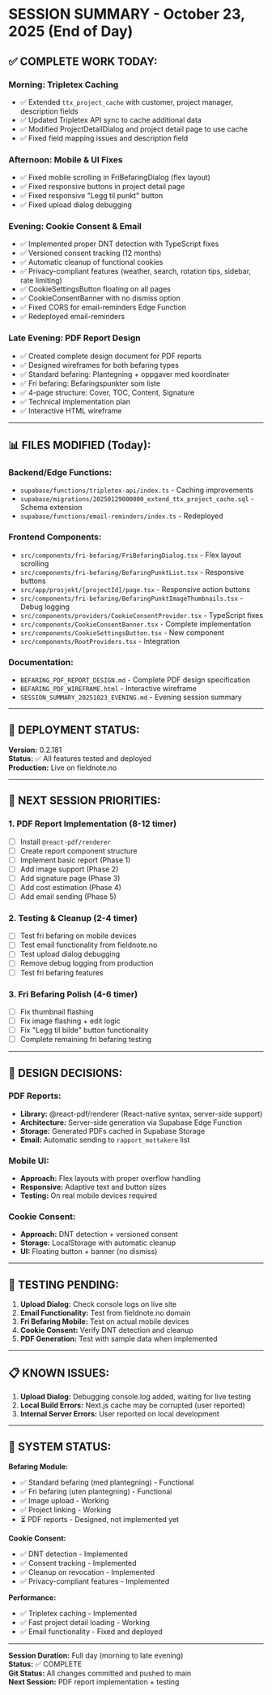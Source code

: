 # SESSION SUMMARY - October 23, 2025 (End of Day)

## ✅ **COMPLETE WORK TODAY:**

### **Morning: Tripletex Caching**
- ✅ Extended `ttx_project_cache` with customer, project manager, description fields
- ✅ Updated Tripletex API sync to cache additional data
- ✅ Modified ProjectDetailDialog and project detail page to use cache
- ✅ Fixed field mapping issues and description field

### **Afternoon: Mobile & UI Fixes**
- ✅ Fixed mobile scrolling in FriBefaringDialog (flex layout)
- ✅ Fixed responsive buttons in project detail page
- ✅ Fixed responsive "Legg til punkt" button
- ✅ Fixed upload dialog debugging

### **Evening: Cookie Consent & Email**
- ✅ Implemented proper DNT detection with TypeScript fixes
- ✅ Versioned consent tracking (12 months)
- ✅ Automatic cleanup of functional cookies
- ✅ Privacy-compliant features (weather, search, rotation tips, sidebar, rate limiting)
- ✅ CookieSettingsButton floating on all pages
- ✅ CookieConsentBanner with no dismiss option
- ✅ Fixed CORS for email-reminders Edge Function
- ✅ Redeployed email-reminders

### **Late Evening: PDF Report Design**
- ✅ Created complete design document for PDF reports
- ✅ Designed wireframes for both befaring types
- ✅ Standard befaring: Plantegning + oppgaver med koordinater
- ✅ Fri befaring: Befaringspunkter som liste
- ✅ 4-page structure: Cover, TOC, Content, Signature
- ✅ Technical implementation plan
- ✅ Interactive HTML wireframe

---

## 📊 **FILES MODIFIED (Today):**

### **Backend/Edge Functions:**
- `supabase/functions/tripletex-api/index.ts` - Caching improvements
- `supabase/migrations/20250129000000_extend_ttx_project_cache.sql` - Schema extension
- `supabase/functions/email-reminders/index.ts` - Redeployed

### **Frontend Components:**
- `src/components/fri-befaring/FriBefaringDialog.tsx` - Flex layout scrolling
- `src/components/fri-befaring/BefaringPunktList.tsx` - Responsive buttons
- `src/app/prosjekt/[projectId]/page.tsx` - Responsive action buttons
- `src/components/fri-befaring/BefaringPunktImageThumbnails.tsx` - Debug logging
- `src/components/providers/CookieConsentProvider.tsx` - TypeScript fixes
- `src/components/CookieConsentBanner.tsx` - Complete implementation
- `src/components/CookieSettingsButton.tsx` - New component
- `src/components/RootProviders.tsx` - Integration

### **Documentation:**
- `BEFARING_PDF_REPORT_DESIGN.md` - Complete PDF design specification
- `BEFARING_PDF_WIREFRAME.html` - Interactive wireframe
- `SESSION_SUMMARY_20251023_EVENING.md` - Evening session summary

---

## 🚀 **DEPLOYMENT STATUS:**

**Version:** 0.2.181  
**Status:** ✅ All features tested and deployed  
**Production:** Live on fieldnote.no  

---

## 🎯 **NEXT SESSION PRIORITIES:**

### **1. PDF Report Implementation (8-12 timer)**
- [ ] Install `@react-pdf/renderer`
- [ ] Create report component structure
- [ ] Implement basic report (Phase 1)
- [ ] Add image support (Phase 2)
- [ ] Add signature page (Phase 3)
- [ ] Add cost estimation (Phase 4)
- [ ] Add email sending (Phase 5)

### **2. Testing & Cleanup (2-4 timer)**
- [ ] Test fri befaring on mobile devices
- [ ] Test email functionality from fieldnote.no
- [ ] Test upload dialog debugging
- [ ] Remove debug logging from production
- [ ] Test fri befaring features

### **3. Fri Befaring Polish (4-6 timer)**
- [ ] Fix thumbnail flashing
- [ ] Fix image flashing + edit logic
- [ ] Fix "Legg til bilde" button functionality
- [ ] Complete remaining fri befaring testing

---

## 📝 **DESIGN DECISIONS:**

### **PDF Reports:**
- **Library:** @react-pdf/renderer (React-native syntax, server-side support)
- **Architecture:** Server-side generation via Supabase Edge Function
- **Storage:** Generated PDFs cached in Supabase Storage
- **Email:** Automatic sending to `rapport_mottakere` list

### **Mobile UI:**
- **Approach:** Flex layouts with proper overflow handling
- **Responsive:** Adaptive text and button sizes
- **Testing:** On real mobile devices required

### **Cookie Consent:**
- **Approach:** DNT detection + versioned consent
- **Storage:** LocalStorage with automatic cleanup
- **UI:** Floating button + banner (no dismiss)

---

## 🧪 **TESTING PENDING:**

1. **Upload Dialog:** Check console logs on live site
2. **Email Functionality:** Test from fieldnote.no domain
3. **Fri Befaring Mobile:** Test on actual mobile devices
4. **Cookie Consent:** Verify DNT detection and cleanup
5. **PDF Generation:** Test with sample data when implemented

---

## 📋 **KNOWN ISSUES:**

1. **Upload Dialog:** Debugging console.log added, waiting for live testing
2. **Local Build Errors:** Next.js cache may be corrupted (user reported)
3. **Internal Server Errors:** User reported on local development

---

## 🔄 **SYSTEM STATUS:**

**Befaring Module:**
- ✅ Standard befaring (med plantegning) - Functional
- ✅ Fri befaring (uten plantegning) - Functional
- ✅ Image upload - Working
- ✅ Project linking - Working
- ⏳ PDF reports - Designed, not implemented yet

**Cookie Consent:**
- ✅ DNT detection - Implemented
- ✅ Consent tracking - Implemented
- ✅ Cleanup on revocation - Implemented
- ✅ Privacy-compliant features - Implemented

**Performance:**
- ✅ Tripletex caching - Implemented
- ✅ Fast project detail loading - Working
- ✅ Email functionality - Fixed and deployed

---

**Session Duration:** Full day (morning to late evening)  
**Status:** ✅ COMPLETE  
**Git Status:** All changes committed and pushed to main  
**Next Session:** PDF report implementation + testing


